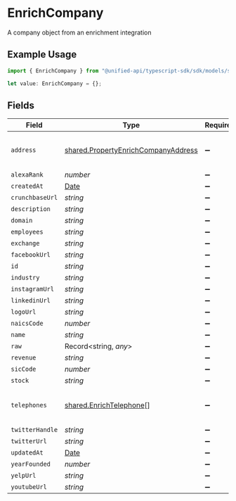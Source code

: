 # EnrichCompany

A company object from an enrichment integration

## Example Usage

```typescript
import { EnrichCompany } from "@unified-api/typescript-sdk/sdk/models/shared";

let value: EnrichCompany = {};
```

## Fields

| Field                                                                                             | Type                                                                                              | Required                                                                                          | Description                                                                                       |
| ------------------------------------------------------------------------------------------------- | ------------------------------------------------------------------------------------------------- | ------------------------------------------------------------------------------------------------- | ------------------------------------------------------------------------------------------------- |
| `address`                                                                                         | [shared.PropertyEnrichCompanyAddress](../../../sdk/models/shared/propertyenrichcompanyaddress.md) | :heavy_minus_sign:                                                                                | The address of the company                                                                        |
| `alexaRank`                                                                                       | *number*                                                                                          | :heavy_minus_sign:                                                                                | N/A                                                                                               |
| `createdAt`                                                                                       | [Date](https://developer.mozilla.org/en-US/docs/Web/JavaScript/Reference/Global_Objects/Date)     | :heavy_minus_sign:                                                                                | N/A                                                                                               |
| `crunchbaseUrl`                                                                                   | *string*                                                                                          | :heavy_minus_sign:                                                                                | N/A                                                                                               |
| `description`                                                                                     | *string*                                                                                          | :heavy_minus_sign:                                                                                | N/A                                                                                               |
| `domain`                                                                                          | *string*                                                                                          | :heavy_minus_sign:                                                                                | N/A                                                                                               |
| `employees`                                                                                       | *string*                                                                                          | :heavy_minus_sign:                                                                                | N/A                                                                                               |
| `exchange`                                                                                        | *string*                                                                                          | :heavy_minus_sign:                                                                                | N/A                                                                                               |
| `facebookUrl`                                                                                     | *string*                                                                                          | :heavy_minus_sign:                                                                                | N/A                                                                                               |
| `id`                                                                                              | *string*                                                                                          | :heavy_minus_sign:                                                                                | N/A                                                                                               |
| `industry`                                                                                        | *string*                                                                                          | :heavy_minus_sign:                                                                                | N/A                                                                                               |
| `instagramUrl`                                                                                    | *string*                                                                                          | :heavy_minus_sign:                                                                                | N/A                                                                                               |
| `linkedinUrl`                                                                                     | *string*                                                                                          | :heavy_minus_sign:                                                                                | N/A                                                                                               |
| `logoUrl`                                                                                         | *string*                                                                                          | :heavy_minus_sign:                                                                                | N/A                                                                                               |
| `naicsCode`                                                                                       | *number*                                                                                          | :heavy_minus_sign:                                                                                | N/A                                                                                               |
| `name`                                                                                            | *string*                                                                                          | :heavy_minus_sign:                                                                                | N/A                                                                                               |
| `raw`                                                                                             | Record<string, *any*>                                                                             | :heavy_minus_sign:                                                                                | N/A                                                                                               |
| `revenue`                                                                                         | *string*                                                                                          | :heavy_minus_sign:                                                                                | N/A                                                                                               |
| `sicCode`                                                                                         | *number*                                                                                          | :heavy_minus_sign:                                                                                | N/A                                                                                               |
| `stock`                                                                                           | *string*                                                                                          | :heavy_minus_sign:                                                                                | N/A                                                                                               |
| `telephones`                                                                                      | [shared.EnrichTelephone](../../../sdk/models/shared/enrichtelephone.md)[]                         | :heavy_minus_sign:                                                                                | An array of telephones for this company                                                           |
| `twitterHandle`                                                                                   | *string*                                                                                          | :heavy_minus_sign:                                                                                | N/A                                                                                               |
| `twitterUrl`                                                                                      | *string*                                                                                          | :heavy_minus_sign:                                                                                | N/A                                                                                               |
| `updatedAt`                                                                                       | [Date](https://developer.mozilla.org/en-US/docs/Web/JavaScript/Reference/Global_Objects/Date)     | :heavy_minus_sign:                                                                                | N/A                                                                                               |
| `yearFounded`                                                                                     | *number*                                                                                          | :heavy_minus_sign:                                                                                | N/A                                                                                               |
| `yelpUrl`                                                                                         | *string*                                                                                          | :heavy_minus_sign:                                                                                | N/A                                                                                               |
| `youtubeUrl`                                                                                      | *string*                                                                                          | :heavy_minus_sign:                                                                                | N/A                                                                                               |
